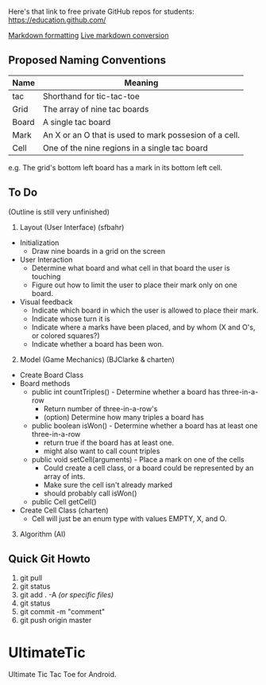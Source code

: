 Here's that link to free private GitHub repos for students: https://education.github.com/

[Markdown formatting](https://github.com/adam-p/markdown-here/wiki/Markdown-Cheatsheet)
[Live markdown conversion](http://markdown-here.com/livedemo.html)

Proposed Naming Conventions 
---------------------------
| Name  | Meaning
| ----- | -------
| tac   | Shorthand for tic-tac-toe
| Grid  | The array of nine tac boards
| Board | A single tac board
| Mark  | An X or an O that is used to mark possesion of a cell.
| Cell  | One of the nine regions in a single tac board

e.g. The grid's bottom left board has a mark in its bottom left cell.

To Do
-----
(Outline is still very unfinished)

1. Layout (User Interface) (sfbahr)
  - Initialization
    * Draw nine boards in a grid on the screen
  - User Interaction
    * Determine what board and what cell in that board the user is touching
    * Figure out how to limit the user to place their mark only on one board.
  - Visual feedback
    * Indicate which board in which the user is allowed to place their mark.
    * Indicate whose turn it is
    * Indicate where a marks have been placed, and by whom (X and O's, or colored squares?)
    * Indicate whether a board has been won.

2. Model (Game Mechanics) (BJClarke & charten)
  - Create Board Class
  - Board methods
    * public int countTriples() - Determine whether a board has three-in-a-row
      + Return number of three-in-a-row's
      + (option) Determine how many triples a board has
    * public boolean isWon() - Determine whether a board has at least one three-in-a-row
      + return true if the board has at least one.
      + might also want to call count triples 
    * public void setCell(arguments) - Place a mark on one of the cells
      + Could create a cell class, or a board could be represented by an array of ints.
      + Make sure the cell isn't already marked
      + should probably call isWon()
    * public Cell getCell()
  - Create Cell Class (charten)
    * Cell will just be an enum type with values EMPTY, X, and O.
		
3. Algorithm (AI)


Quick Git Howto
---------------

1. git pull
2. git status
3. git add . -A *(or specific files)*
4. git status
5. git commit -m "comment"
6. git push origin master


UltimateTic
===========

Ultimate Tic Tac Toe for Android.

